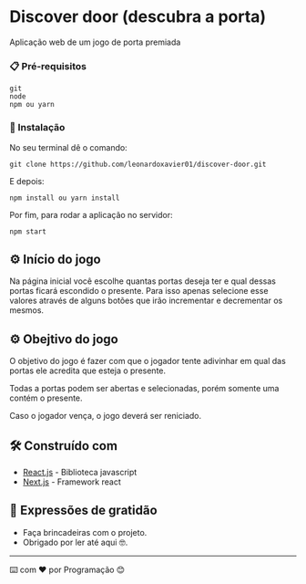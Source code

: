 # Discover door (descubra a porta)

Aplicação web de um jogo de porta premiada

### 📋 Pré-requisitos

```
git
node
npm ou yarn
```

### 🔧 Instalação

No seu terminal dê o comando:

```
git clone https://github.com/leonardoxavier01/discover-door.git
```

E depois:

```
npm install ou yarn install
```

Por fim, para rodar a aplicação no servidor:

```
npm start
```

## ⚙️ Início do jogo

Na página inicial você escolhe quantas portas deseja ter e qual dessas portas ficará escondido o presente.
Para isso apenas selecione esse valores através de alguns botões que irão incrementar e decrementar os mesmos.

## ⚙️ Obejtivo do jogo

O objetivo do jogo é fazer com que o jogador tente adivinhar em qual das portas ele acredita que esteja o presente.

Todas a portas podem ser abertas e selecionadas, porém somente uma contém o presente.

Caso o jogador vença, o jogo deverá ser reniciado.

## 🛠️ Construído com

- [React.js](https://reactjs.org/) - Biblioteca javascript
- [Next.js](https://nextjs.org/) - Framework react

## 🎁 Expressões de gratidão

- Faça brincadeiras com o projeto.
- Obrigado por ler até aqui 🤓.

---

⌨️ com ❤️ por Programação 😊
